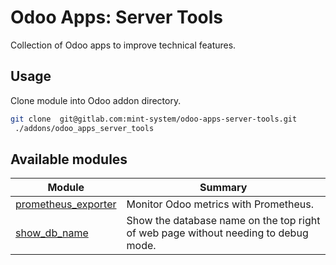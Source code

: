 # Odoo Apps: Server Tools

Collection of Odoo apps to improve technical features.

## Usage

Clone module into Odoo addon directory.

```bash
git clone  git@gitlab.com:mint-system/odoo-apps-server-tools.git
 ./addons/odoo_apps_server_tools
```

## Available modules

| Module | Summary |
| --- | --- |
| [prometheus_exporter](prometheus_exporter) |         Monitor Odoo metrics with Prometheus. |
| [show_db_name](show_db_name) |         Show the database name on the top right of web page without needing to debug mode. |
